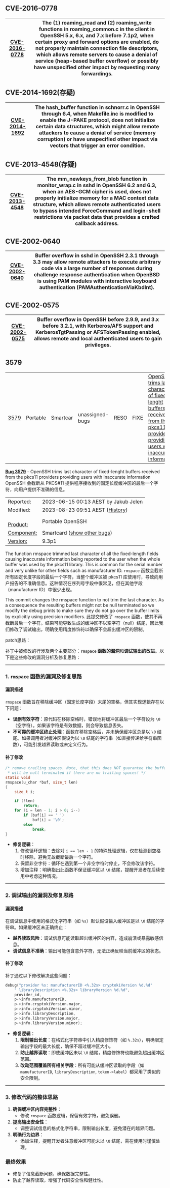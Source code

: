
## CVE-2016-0778

| [CVE-2016-0778](https://www.cve.org/CVERecord?id=CVE-2016-0778) | The (1) roaming_read and (2) roaming_write functions in roaming_common.c in the client in OpenSSH 5.x, 6.x, and 7.x before 7.1p2, when certain proxy and forward options are enabled, do not properly maintain connection file descriptors, which allows remote servers to cause a denial of service (heap-based buffer overflow) or possibly have unspecified other impact by requesting many forwardings. |
| --------------------------------------------------------------- | ----------------------------------------------------------------------------------------------------------------------------------------------------------------------------------------------------------------------------------------------------------------------------------------------------------------------------------------------------------------------------------------------------------- |

## CVE-2014-1692(存疑)

| [CVE-2014-1692](https://www.cve.org/CVERecord?id=CVE-2014-1692) | The hash_buffer function in schnorr.c in OpenSSH through 6.4, when Makefile.inc is modified to enable the J-PAKE protocol, does not initialize certain data structures, which might allow remote attackers to cause a denial of service (memory corruption) or have unspecified other impact via vectors that trigger an error condition. |
| --------------------------------------------------------------- | ----------------------------------------------------------------------------------------------------------------------------------------------------------------------------------------------------------------------------------------------------------------------------------------------------------------------------------------- |

## CVE-2013-4548(存疑)

| [CVE-2013-4548](https://www.cve.org/CVERecord?id=CVE-2013-4548) | The mm_newkeys_from_blob function in monitor_wrap.c in sshd in OpenSSH 6.2 and 6.3, when an AES-GCM cipher is used, does not properly initialize memory for a MAC context data structure, which allows remote authenticated users to bypass intended ForceCommand and login-shell restrictions via packet data that provides a crafted callback address. |
| --------------------------------------------------------------- | -------------------------------------------------------------------------------------------------------------------------------------------------------------------------------------------------------------------------------------------------------------------------------------------------------------------------------------------------------- |



## CVE-2002-0640

| [CVE-2002-0640](https://www.cve.org/CVERecord?id=CVE-2002-0640) | Buffer overflow in sshd in OpenSSH 2.3.1 through 3.3 may allow remote attackers to execute arbitrary code via a large number of responses during challenge response authentication when OpenBSD is using PAM modules with interactive keyboard authentication (PAMAuthenticationViaKbdInt). |
| --------------------------------------------------------------- | ------------------------------------------------------------------------------------------------------------------------------------------------------------------------------------------------------------------------------------------------------------------------------------------- |


## CVE-2002-0575

| [CVE-2002-0575](https://www.cve.org/CVERecord?id=CVE-2002-0575) | Buffer overflow in OpenSSH before 2.9.9, and 3.x before 3.2.1, with Kerberos/AFS support and KerberosTgtPassing or AFSTokenPassing enabled, allows remote and local authenticated users to gain privileges. |
| --------------------------------------------------------------- | ----------------------------------------------------------------------------------------------------------------------------------------------------------------------------------------------------------- |


## 3579

|   |   |   |   |   |   |   |   |
|---|---|---|---|---|---|---|---|
|[3579](https://bugzilla.mindrot.org/show_bug.cgi?id=3579)|Portable|Smartcar|unassigned-bugs|RESO|FIXE|[OpenSSH trims last character of fixed-lenght buffers received from the pkcs11 providers providing users with inaccurate information](https://bugzilla.mindrot.org/show_bug.cgi?id=3579)|2023-08-23|

[**Bug 3579**](https://bugzilla.mindrot.org/show_bug.cgi?id=3579) - OpenSSH trims last character of fixed-lenght buffers received from the pkcs11 providers providing users with inaccurate information
OpenSSH 会截断从 PKCS#11 提供程序接收到的固定长度缓冲区的最后一个字符，向用户提供不准确的信息。

|                                                                                                                                                                                                                         |                                                                                                                                            |
| ----------------------------------------------------------------------------------------------------------------------------------------------------------------------------------------------------------------------- | ------------------------------------------------------------------------------------------------------------------------------------------ |
| Reported:                                                                                                                                                                                                               | 2023-06-15 00:13 AEST by Jakub Jelen                                                                                                       |
| Modified:                                                                                                                                                                                                               | 2023-08-23 09:51 AEST ([History](https://bugzilla.mindrot.org/show_activity.cgi?id=3579))                                                  |
| [  <br>Product:](https://bugzilla.mindrot.org/describecomponents.cgi "Bugs are categorised into Products and Components.")                                                                                              | Portable OpenSSH                                                                                                                           |
| [Component:](https://bugzilla.mindrot.org/describecomponents.cgi?product=Portable%20OpenSSH "Components are second-level categories; each belongs to a particular Product. Select a Product to narrow down this list.") | Smartcard ([show other bugs](https://bugzilla.mindrot.org/buglist.cgi?component=Smartcard&product=Portable%20OpenSSH&bug_status=__open__)) |
| [Version:](https://bugzilla.mindrot.org/page.cgi?id=fields.html#version "The version field defines the version of the software the bug was found in.")                                                                  | 9.3p1                                                                                                                                      |
The function rmspace trimmed last character of all the fixed-length fields causing inaccurate information being reported to the user when the whole buffer was used by the pkcs11 library. This is common for the serial number and very unlike for other fields such as manufacturer ID.
`rmspace` 函数会截断所有固定长度字段的最后一个字符，当整个缓冲区被 pkcs11 库使用时，导致向用户报告的不准确信息。这种情况在序列号字段中很常见，但在其他字段（manufacturer ID）中很少出现。

This commit changes the rmspace function to not trim the last character. As a consequence the resulting buffers might not be null terminated so we modify the debug prints to make sure they do not go over the buffer limits by explicitly using precision modifiers.
此提交修改了 `rmspace` 函数，使其不再截断最后一个字符。结果可能导致生成的缓冲区不以空字符（null）结尾，因此我们修改了调试输出，明确使用精度修饰符以确保不会超出缓冲区的限制。




patch思路：

补丁中被修改的行涉及两个主要部分：**`rmspace` 函数的漏洞**和**调试输出的改进**。以下是这些修改的漏洞分析及修复思路：

---

### **1. `rmspace` 函数的漏洞及修复思路**

#### **漏洞描述**

`rmspace` 函数旨在移除缓冲区（固定长度字段）末尾的空格，但其实现逻辑存在以下问题：

- **误删有效字符**：原代码在移除空格时，错误地将缓冲区最后一个字符设为 `\0`（空字符）。如果该字符是有效数据，则会导致信息丢失。
- **不可靠的缓冲区终止处理**：函数在移除空格后，并未确保缓冲区总是以 `\0` 结尾。如果调用者对缓冲区假设为以 `\0` 结尾的字符串（如直接传递给字符串函数），可能引发越界读取或未定义行为。

#### **补丁修改**

```c
/* remove trailing spaces. Note, that this does NOT guarantee the buffer
 * will be null terminated if there are no trailing spaces! */
static void
rmspace(u_char *buf, size_t len)
{
    size_t i;

    if (!len)
        return;
    for (i = len - 1; i > 0; i--)
        if (buf[i] == ' ')
            buf[i] = '\0';
        else
            break;
}
```

- **修复逻辑**：
    1. 修改循环逻辑：去除对 `i == len - 1` 的特殊处理逻辑，仅在检测到空格时移除，避免无故截断最后一个字符。
    2. 保留非空字符：循环在遇到第一个非空字符时停止，不会修改该字符。
    3. 增加注释：明确指出此函数不保证缓冲区以 `\0` 结尾，提醒开发者在后续使用中考虑这种情况。

---

### **2. 调试输出的漏洞及修复思路**

#### **漏洞描述**

在调试信息中使用的格式化字符串（如 `%s`）默认假设输入缓冲区是以 `\0` 结尾的字符串。如果缓冲区未正确终止：

- **越界读取风险**：调试信息可能读取超出缓冲区的内容，造成崩溃或暴露敏感信息。
- **调试信息不准确**：输出可能包含意外字符，无法正确反映当前缓冲区的状态。

#### **补丁修改**

补丁通过以下修改解决这些问题：

```c
debug("provider %s: manufacturerID <%.32s> cryptokiVersion %d.%d"
    " libraryDescription <%.32s> libraryVersion %d.%d",
    provider_id,
    p->info.manufacturerID,
    p->info.cryptokiVersion.major,
    p->info.cryptokiVersion.minor,
    p->info.libraryDescription,
    p->info.libraryVersion.major,
    p->info.libraryVersion.minor);
```

- **修复逻辑**：
    1. **限制输出长度**：在格式化字符串中引入精度修饰符（如 `%.32s`），明确限定输出字段的最大长度，确保不超过缓冲区大小。
    2. **防止越界读取**：即使缓冲区未以 `\0` 结尾，精度修饰符也能避免超出缓冲区范围。
    3. **改动范围覆盖所有相关字段**：所有可能从缓冲区读取的字段（如 `manufacturerID`, `libraryDescription`, `token->label`）都采用了类似的安全限制。

---

### **3. 修改代码的整体思路**

1. **确保缓冲区内容完整性**：
    - 修改 `rmspace` 函数逻辑，保留有效字符，避免误删。
2. **提高输出安全性**：
    - 调整调试信息的格式化字符串，限制输出长度，避免潜在的越界问题。
3. **明确行为边界**：
    - 添加注释，提醒开发者注意缓冲区可能未以 `\0` 结尾，需在使用时谨慎处理。

### **最终效果**

- 修复了信息截断问题，确保数据完整性。
- 防止了越界读取，增强了代码安全性和健壮性。